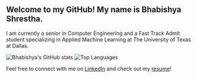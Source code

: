 ## Welcome to my GitHub! My name is Bhabishya Shrestha.

I am currently a senior in Computer Engineering and a Fast Track Admit student specializing in Applied Machine Learning at The University of Texas at Dallas.

![Bhabishya's GitHub stats](https://github-readme-stats.vercel.app/api?username=bhabishya-shrestha&show_icons=true&theme=dark&show=reviews,discussions_started,discussions_answered,prs_merged,prs_merged_percentage)         ![Top Languages](https://github-readme-stats.vercel.app/api/top-langs/?username=bhabishya-shrestha&size_weight=0.5&count_weight=0.5&theme=dark)

Feel free to connect with me on [LinkedIn](https://www.linkedin.com/in/shrestha-bhabishya/) and check out my [resume](https://www.linkedin.com/in/shrestha-bhabishya/details/featured/1635555956026/single-media-viewer/?profileId=ACoAADTuBEMB8XPGOdGrJHJKxsgnheNFTH0mxlA)!


